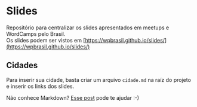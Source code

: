 # Slides
Repositório para centralizar os slides apresentados em meetups e WordCamps pelo Brasil.  
Os slides podem ser vistos em [https://wpbrasil.github.io/slides/](https://wpbrasil.github.io/slides/)

## Cidades

Para inserir sua cidade, basta criar um arquivo `cidade.md` na raíz do projeto e inserir os links dos slides.

Não conhece Markdown? [Esse post](http://blog.da2k.com.br/2015/02/08/aprenda-markdown/) pode te ajudar :-) 
